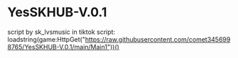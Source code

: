 # YesSKHUB-V.0.1
script by sk_lvsmusic in tiktok
script: loadstring(game:HttpGet("https://raw.githubusercontent.com/comet3456998765/YesSKHUB-V.0.1/main/Main1"))()
